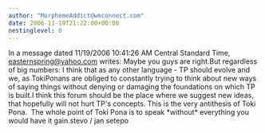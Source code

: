 ```yaml
---
author: "MorphemeAddict@wmconnect.com"
date: 2006-11-19T21:22:00+00:00
nestinglevel: 0
---
```

In a message dated 11/19/2006 10:41:26 AM Central Standard Time, [easternspring@yahoo.com](mailto://easternspring@yahoo.com) writes:
Maybe you guys are right.But regardless of big numbers: I think that as any other language - TP should evolve and we, as TokiPonans are obliged to constantly trying to think about new ways of saying things without denying or damaging the foundations on which TP is built.I think this forum should be the place where we suggest new ideas, that hopefully will not hurt TP's concepts. This is the very antithesis of Toki Pona.  The whole point of Toki Pona is to speak \*without\* everything you would have it gain.stevo / jan setepo